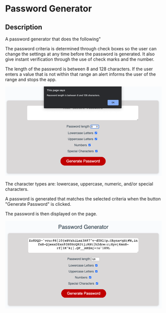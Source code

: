# Password Generator

## Description
A password generator that does the following"

The password criteria is determined through check boxes so the user can change the settings at any time before the password is generated. It also give instant verification through the use of check marks and the number.

The length of the password is between 8 and 128 characters. If the user enters a value that is not within that range an alert informs the user of the range and stops the app.


![alert pop up](./assets/images/alert.png)


The character types are: lowercase, uppercase, numeric, and/or special characters.

A password is generated that matches the selected criteria when the button "Generate Password" is clicked.

The password is then displayed on the page.

![128 character password generated](./assets/images/screenShot.png)
